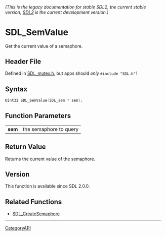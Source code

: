 ###### (This is the legacy documentation for stable SDL2, the current stable version; [SDL3](https://wiki.libsdl.org/SDL3/) is the current development version.)
# SDL_SemValue

Get the current value of a semaphore.

## Header File

Defined in [SDL_mutex.h](https://github.com/libsdl-org/SDL/blob/SDL2/include/SDL_mutex.h), but apps should _only_ `#include "SDL.h"`!

## Syntax

```c
Uint32 SDL_SemValue(SDL_sem * sem);

```

## Function Parameters

|             |                        |
| ----------- | ---------------------- |
| **sem**     | the semaphore to query |

## Return Value

Returns the current value of the semaphore.

## Version

This function is available since SDL 2.0.0.

## Related Functions

* [SDL_CreateSemaphore](SDL_CreateSemaphore)

----
[CategoryAPI](CategoryAPI)

